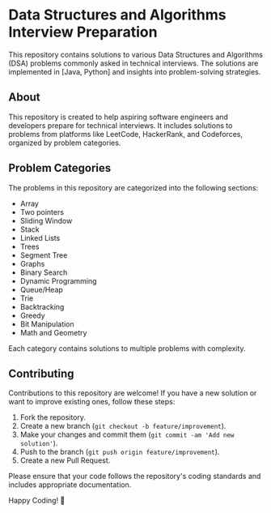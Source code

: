 # Data Structures and Algorithms Interview Preparation

This repository contains solutions to various Data Structures and Algorithms (DSA) problems commonly asked in technical interviews. The solutions are implemented in [Java, Python] and insights into problem-solving strategies.

## About

This repository is created to help aspiring software engineers and developers prepare for technical interviews. It includes solutions to problems from platforms like LeetCode, HackerRank, and Codeforces, organized by problem categories.


## Problem Categories

The problems in this repository are categorized into the following sections:

- Array
- Two pointers
- Sliding Window
- Stack
- Linked Lists
- Trees
- Segment Tree
- Graphs
- Binary Search
- Dynamic Programming
- Queue/Heap
- Trie
- Backtracking
- Greedy
- Bit Manipulation
- Math and Geometry

Each category contains solutions to multiple problems with complexity.


## Contributing

Contributions to this repository are welcome! If you have a new solution or want to improve existing ones, follow these steps:

1. Fork the repository.
2. Create a new branch (`git checkout -b feature/improvement`).
3. Make your changes and commit them (`git commit -am 'Add new solution'`).
4. Push to the branch (`git push origin feature/improvement`).
5. Create a new Pull Request.

Please ensure that your code follows the repository's coding standards and includes appropriate documentation.


Happy Coding! 🚀



